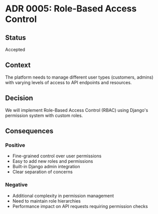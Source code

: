 # ADR 0005: Role-Based Access Control

## Status
Accepted

## Context
The platform needs to manage different user types (customers, admins) with varying levels of access to API endpoints and resources.

## Decision
We will implement Role-Based Access Control (RBAC) using Django's permission system with custom roles.

## Consequences
### Positive
- Fine-grained control over user permissions
- Easy to add new roles and permissions
- Built-in Django admin integration
- Clear separation of concerns

### Negative
- Additional complexity in permission management
- Need to maintain role hierarchies
- Performance impact on API requests requiring permission checks